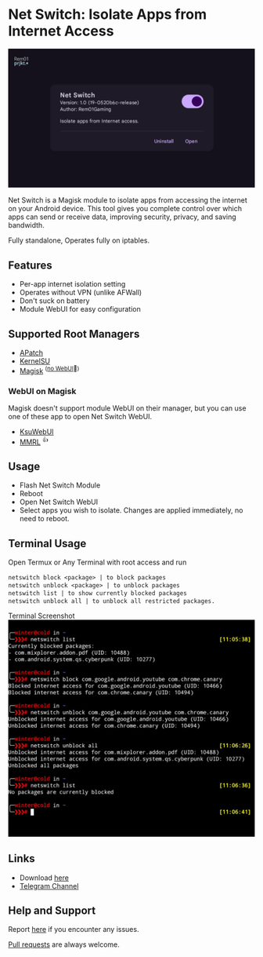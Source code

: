# Net Switch: Isolate Apps from Internet Access
![Net Switch](./banner.webp)

Net Switch is a Magisk module to isolate apps from accessing the internet on your Android device. This tool gives you complete control over which apps can send or receive data, improving security, privacy, and saving bandwidth.

Fully standalone, Operates fully on iptables.

## Features
- Per-app internet isolation setting
- Operates without VPN (unlike AFWall)
- Don't suck on battery
- Module WebUI for easy configuration

## Supported Root Managers
- [APatch](https://github.com/bmax121/APatch) 
- [KernelSU](https://github.com/tiann/KernelSU)
- [Magisk](https://github.com/topjohnwu/Magisk)  <sup>([no WebUI](https://github.com/topjohnwu/Magisk/issues/8609#event-15568590949)👀)</sup>

### WebUI on Magisk
Magisk doesn't support module WebUI on their manager, but you can use one of these app to open Net Switch WebUI.

- [KsuWebUI](https://github.com/5ec1cff/KsuWebUIStandalone)
- [MMRL](https://github.com/DerGoogler/MMRL)   <sup>👍</sup>

## Usage
- Flash Net Switch Module
- Reboot
- Open Net Switch WebUI
- Select apps you wish to isolate. Changes are applied immediately, no need to reboot.

## Terminal Usage
Open Termux or Any Terminal with root access and run
```
netswitch block <package> | to block packages
netswitch unblock <package> | to unblock packages
netswitch list | to show currently blocked packages
netswitch unblock all | to unblock all restricted packages.
```
Terminal Screenshot
![Net-switch Terminal Example](./terminal.webp)

## Links
- Download [here](https://github.com/Rem01Gaming/net-switch/releases)
- [Telegram Channel](https://t.me/rem01schannel)

## Help and Support
Report [here](https://github.com/Rem01Gaming/net-switch/issues) if you encounter any issues.

[Pull requests](https://github.com/Rem01Gaming/net-switch/pulls) are always welcome.
